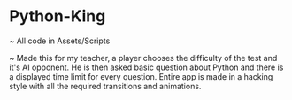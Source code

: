 # Python-King
~ All code in Assets/Scripts

~ Made this for my teacher, a player chooses the difficulty of the test and it's AI opponent. He is then asked basic question about Python
and there is a displayed time limit for every question. Entire app is made in a hacking style with all the required transitions and animations.
